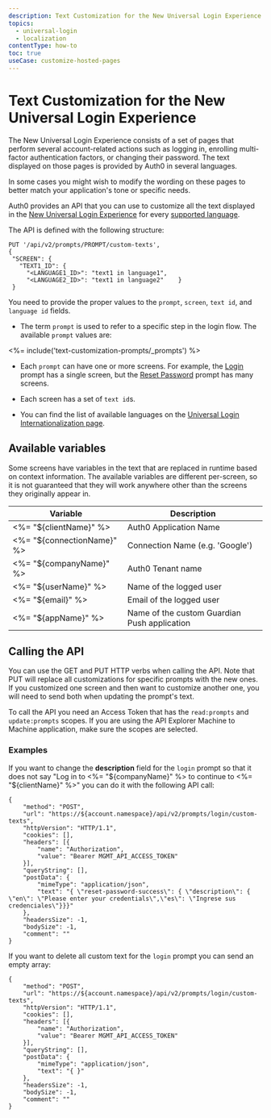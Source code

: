 ```yaml
---
description: Text Customization for the New Universal Login Experience
topics:
  - universal-login
  - localization
contentType: how-to
toc: true
useCase: customize-hosted-pages
---
```

# Text Customization for the New Universal Login Experience

The New Universal Login Experience consists of a set of pages that perform several account-related actions such as logging in, enrolling multi-factor authentication factors, or changing their password. The text displayed on those pages is provided by Auth0 in several languages. 

In some cases you might wish to modify the wording on these pages to better match your application's tone or specific needs.

Auth0 provides an API that you can use to customize all the text displayed in the [New Universal Login Experience](/universal-login/new) for every [supported language](/universal-login/i18n).

The API is defined with the following structure:

```
PUT '/api/v2/prompts/PROMPT/custom-texts',
{
 "SCREEN": {
   "TEXT1_ID": {
     "<LANGUAGE1_ID>": "text1 in language1",
     "<LANGUAGE2_ID>": "text1 in language2"    }
 }
 ```
 
You need to provide the proper values to the `prompt`, `screen`, `text id`, and `language id` fields.

* The term `prompt` is used to refer to a specific step in the login flow. The available `prompt` values are:

<%= include('text-customization-prompts/_prompts') %>

* Each `prompt` can have one or more screens. For example, the [Login](/universal-login/text-customization-prompts/login) prompt has a single screen, but the [Reset Password](/universal-login/text-customization-prompts/reset-password) prompt has many screens.

* Each screen has a set of `text id`s. 

* You can find the list of available languages on the [Universal Login Internationalization page](/universal-login/i18n).

## Available variables 

Some screens have variables in the text that are replaced in runtime based on context information. The available variables are different per-screen, so it is not guaranteed that they will work anywhere other than the screens they originally appear in. 

| Variable | Description |
| ------------- |-------------| 
| <%= "${clientName}" %>| Auth0 Application Name | 
| <%= "${connectionName}" %> | Connection Name (e.g. 'Google')
| <%= "${companyName}" %>| Auth0 Tenant name| 
| <%= "${userName}" %>| Name of the logged user| 
| <%= "${email}" %> | Email of the logged user| 
| <%= "${appName}" %>| Name of the custom Guardian Push application | 

## Calling the API

You can use the GET and PUT HTTP verbs when calling the API. Note that PUT will replace all customizations for specific prompts with the new ones. If you customized one screen and then want to customize another one, you will need to send both when updating the prompt's text.

To call the API you need an Access Token that has the `read:prompts` and `update:prompts` scopes. If you are using the API Explorer Machine to Machine application, make sure the scopes are selected.

### Examples

If you want to change the **description** field for the `login` prompt so that it does not say "Log in to <%= "${companyName}" %> to continue to <%= "${clientName}" %>" you can do it with the following  API call:

```har
{
	"method": "POST",
	"url": "https://${account.namespace}/api/v2/prompts/login/custom-texts",
	"httpVersion": "HTTP/1.1",
	"cookies": [],
	"headers": [{
		"name": "Authorization",
		"value": "Bearer MGMT_API_ACCESS_TOKEN"
	}],
	"queryString": [],
	"postData": {
		"mimeType": "application/json",
		"text": "{ \"reset-password-success\": { \"description\": {   \"en\": \"Please enter your credentials\",\"es\": \"Ingrese sus credenciales\"}}}"
	},
	"headersSize": -1,
	"bodySize": -1,
	"comment": ""
}
```

If you want to delete all custom text for the `login` prompt you can send an empty array:

```har
{
	"method": "POST",
	"url": "https://${account.namespace}/api/v2/prompts/login/custom-texts",
	"httpVersion": "HTTP/1.1",
	"cookies": [],
	"headers": [{
		"name": "Authorization",
		"value": "Bearer MGMT_API_ACCESS_TOKEN"
	}],
	"queryString": [],
	"postData": {
		"mimeType": "application/json",
		"text": "{ }"
	},
	"headersSize": -1,
	"bodySize": -1,
	"comment": ""
}
```
